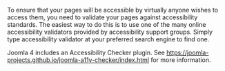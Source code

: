 <!-- Filename: Validating_against_accessibility_standards / Display title: Validating against accessibility standards -->

To ensure that your pages will be accessible by virtually anyone wishes
to access them, you need to validate your pages against accessibility
standards. The easiest way to do this is to use one of the many online
accessibility validators provided by accessibility support groups.
Simply type accessibility validator at your preferred search engine to
find one.

Joomla 4 includes an Accessibility Checker plugin. See https://joomla-projects.github.io/joomla-a11y-checker/index.html for more information.